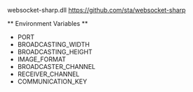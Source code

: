 websocket-sharp.dll
https://github.com/sta/websocket-sharp

** Environment Variables **

- PORT
- BROADCASTING_WIDTH
- BROADCASTING_HEIGHT
- IMAGE_FORMAT
- BROADCASTER_CHANNEL
- RECEIVER_CHANNEL
- COMMUNICATION_KEY